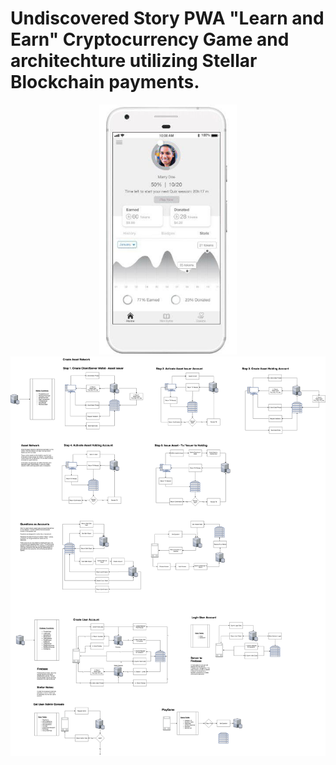 
# Undiscovered Story PWA "Learn and Earn" Cryptocurrency Game and architechture utilizing Stellar Blockchain payments. 
<p align="center">
<!-- <img src="https://cloud.githubusercontent.com/assets/124117/22330270/bb6b2728-e408-11e6-9488-d041b317e1e4.png" height="400px"/> -->


<!-- <img src="./images/img1.png" height="400px"/> -->
<img src="./images/img2.png" height="400px"/>
<br />
<img src="./images/UDGTStellarGamegenesis.png" height="auto"/>


</p>

